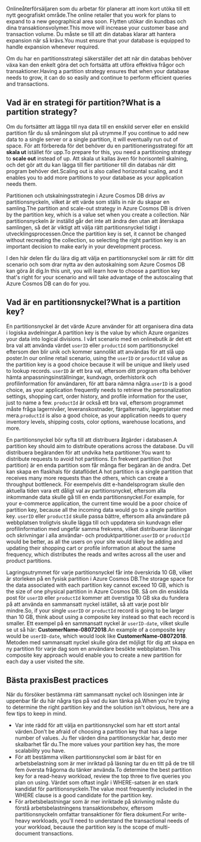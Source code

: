 <span data-ttu-id="27650-101">Onlineåterförsäljaren som du arbetar för planerar att inom kort utöka till ett nytt geografiskt område.</span><span class="sxs-lookup"><span data-stu-id="27650-101">The online retailer that you work for plans to expand to a new geographical area soon.</span></span> <span data-ttu-id="27650-102">Flytten utökar din kundbas och dina transaktionsvolymer.</span><span class="sxs-lookup"><span data-stu-id="27650-102">This move will increase your customer base and transaction volume.</span></span> <span data-ttu-id="27650-103">Du måste se till att din databas klarar att hantera expansion när så krävs.</span><span class="sxs-lookup"><span data-stu-id="27650-103">You must ensure that your database is equipped to handle expansion whenever required.</span></span>

<span data-ttu-id="27650-104">Om du har en partitionsstrategi säkerställer det att när din databas behöver växa kan den enkelt göra det och fortsätta att utföra effektiva frågor och transaktioner.</span><span class="sxs-lookup"><span data-stu-id="27650-104">Having a partition strategy ensures that when your database needs to grow, it can do so easily and continue to perform efficient queries and transactions.</span></span>

## <a name="what-is-a-partition-strategy"></a><span data-ttu-id="27650-105">Vad är en strategi för partition?</span><span class="sxs-lookup"><span data-stu-id="27650-105">What is a partition strategy?</span></span>

<span data-ttu-id="27650-106">Om du fortsätter att lägga till nya data till en enskild server eller en enskild partition får du så småningom slut på utrymme.</span><span class="sxs-lookup"><span data-stu-id="27650-106">If you continue to add new data to a single server or a single partition, it will eventually run out of space.</span></span> <span data-ttu-id="27650-107">För att förbereda för det behöver du en partitioneringsstrategi för att **skala ut** istället för upp.</span><span class="sxs-lookup"><span data-stu-id="27650-107">To prepare for this, you need a partitioning strategy to **scale out** instead of up.</span></span> <span data-ttu-id="27650-108">Att skala ut kallas även för horisontell skalning, och det gör att du kan lägga till fler partitioner till din databas när ditt program behöver det.</span><span class="sxs-lookup"><span data-stu-id="27650-108">Scaling out is also called horizontal scaling, and it enables you to add more partitions to your database as your application needs them.</span></span>

<span data-ttu-id="27650-109">Partitionen och utskalningsstrategin i Azure Cosmos DB drivs av partitionsnyckeln, vilket är ett värde som ställs in när du skapar en samling.</span><span class="sxs-lookup"><span data-stu-id="27650-109">The partition and scale-out strategy in Azure Cosmos DB is driven by the partition key, which is a value set when you create a collection.</span></span> <span data-ttu-id="27650-110">När partitionsnyckeln är inställd går det inte att ändra den utan att återskapa samlingen, så det är viktigt att välja rätt partitionsnyckel tidigt i utvecklingsprocessen.</span><span class="sxs-lookup"><span data-stu-id="27650-110">Once the partition key is set, it cannot be changed without recreating the collection, so selecting the right partition key is an important decision to make early in your development process.</span></span>  

<span data-ttu-id="27650-111">I den här delen får du lära dig att välja en partitionsnyckel som är rätt för ditt scenario och som drar nytta av den autoskalning som Azure Cosmos DB kan göra åt dig.</span><span class="sxs-lookup"><span data-stu-id="27650-111">In this unit, you will learn how to choose a partition key that's right for your scenario and will take advantage of the autoscaling that Azure Cosmos DB can do for you.</span></span>

## <a name="what-is-a-partition-key"></a><span data-ttu-id="27650-112">Vad är en partitionsnyckel?</span><span class="sxs-lookup"><span data-stu-id="27650-112">What is a partition key?</span></span>

<span data-ttu-id="27650-113">En partitionsnyckel är det värde Azure använder för att organisera dina data i logiska avdelningar.</span><span class="sxs-lookup"><span data-stu-id="27650-113">A partition key is the value by which Azure organizes your data into logical divisions.</span></span> <span data-ttu-id="27650-114">I vårt scenario med en onlinebutik är det ett bra val att använda värdet `userID` eller `productId` som partitionsnyckel eftersom den blir unik och kommer sannolikt att användas för att slå upp poster.</span><span class="sxs-lookup"><span data-stu-id="27650-114">In our online retail scenario, using the `userID` or `productId` value as the partition key is a good choice because it will be unique and likely used to lookup records.</span></span> <span data-ttu-id="27650-115">`userID` är ett bra val, eftersom ditt program ofta behöver hämta anpassningsinställningar, kundvagn, orderhistorik och profilinformation för användaren, för att bara nämna några.</span><span class="sxs-lookup"><span data-stu-id="27650-115">`userID` is a good choice, as your application frequently needs to retrieve the personalization settings, shopping cart, order history, and profile information for the user, just to name a few.</span></span> <span data-ttu-id="27650-116">`productId` är också ett bra val, eftersom programmet måste fråga lagernivåer, leveranskostnader, färgalternativ, lagerplatser med mera.</span><span class="sxs-lookup"><span data-stu-id="27650-116">`productId` is also a good choice, as your application needs to query inventory levels, shipping costs, color options, warehouse locations, and more.</span></span>

<span data-ttu-id="27650-117">En partitionsnyckel bör syfta till att distribuera åtgärder i databasen.</span><span class="sxs-lookup"><span data-stu-id="27650-117">A partition key should aim to distribute operations across the database.</span></span> <span data-ttu-id="27650-118">Du vill distribuera begäranden för att undvika heta partitioner.</span><span class="sxs-lookup"><span data-stu-id="27650-118">You want to distribute requests to avoid hot partitions.</span></span> <span data-ttu-id="27650-119">En frekvent partition (hot partition) är en enda partition som får många fler begäran än de andra. Det kan skapa en flaskhals för dataflödet.</span><span class="sxs-lookup"><span data-stu-id="27650-119">A hot partition is a single partition that receives many more requests than the others, which can create a throughput bottleneck.</span></span> <span data-ttu-id="27650-120">För exempelvis ditt e-handelsprogram skulle den aktuella tiden vara ett dåligt val av partitionsnyckel, eftersom alla inkommande data skulle gå till en enda partitionsnyckel.</span><span class="sxs-lookup"><span data-stu-id="27650-120">For example, for your e-commerce application, the current time would be a poor choice of partition key, because all the incoming data would go to a single partition key.</span></span> <span data-ttu-id="27650-121">`userID` eller `productId` skulle passa bättre, eftersom alla användare på webbplatsen troligtvis skulle lägga till och uppdatera sin kundvagn eller profilinformation med ungefär samma frekvens, vilket distribuerar läsningar och skrivningar i alla användar- och produktpartitioner.</span><span class="sxs-lookup"><span data-stu-id="27650-121">`userID` or `productId` would be better, as all the users on your site would likely be adding and updating their shopping cart or profile information at about the same frequency, which distributes the reads and writes across all the user and product partitions.</span></span>

<span data-ttu-id="27650-122">Lagringsutrymmet för varje partitionsnyckel får inte överskrida 10 GB, vilket är storleken på en fysisk partition i Azure Cosmos DB.</span><span class="sxs-lookup"><span data-stu-id="27650-122">The storage space for the data associated with each partition key cannot exceed 10 GB, which is the size of one physical partition in Azure Cosmos DB.</span></span> <span data-ttu-id="27650-123">Så om din enskilda post för `userID` eller `productId` kommer att överstiga 10 GB ska du fundera på att använda en sammansatt nyckel istället, så att varje post blir mindre.</span><span class="sxs-lookup"><span data-stu-id="27650-123">So, if your single `userID` or `productId` record is going to be larger than 10 GB, think about using a composite key instead so that each record is smaller.</span></span> <span data-ttu-id="27650-124">Ett exempel på en sammansatt nyckel är `userID-date`, vilket skulle se ut så här: **CustomerName-08072018**.</span><span class="sxs-lookup"><span data-stu-id="27650-124">An example of a composite key would be `userID-date`, which would look like **CustomerName-08072018**.</span></span> <span data-ttu-id="27650-125">Metoden med sammansatt nyckel skulle göra det möjligt för dig att skapa en ny partition för varje dag som en användare besökte webbplatsen.</span><span class="sxs-lookup"><span data-stu-id="27650-125">This composite key approach would enable you to create a new partition for each day a user visited the site.</span></span>

## <a name="best-practices"></a><span data-ttu-id="27650-126">Bästa praxis</span><span class="sxs-lookup"><span data-stu-id="27650-126">Best practices</span></span>

<span data-ttu-id="27650-127">När du försöker bestämma rätt sammansatt nyckel och lösningen inte är uppenbar får du här några tips på vad du kan tänka på.</span><span class="sxs-lookup"><span data-stu-id="27650-127">When you're trying to determine the right partition key and the solution isn't obvious, here are a few tips to keep in mind.</span></span>

- <span data-ttu-id="27650-128">Var inte rädd för att välja en partitionsnyckel som har ett stort antal värden.</span><span class="sxs-lookup"><span data-stu-id="27650-128">Don’t be afraid of choosing a partition key that has a large number of values.</span></span> <span data-ttu-id="27650-129">Ju fler värden dina partitionsnycklar har, desto mer skalbarhet får du.</span><span class="sxs-lookup"><span data-stu-id="27650-129">The more values your partition key has, the more scalability you have.</span></span>
- <span data-ttu-id="27650-130">För att bestämma vilken partitionsnyckel som är bäst för en arbetsbelastning som är mer inriktad på läsning tar du en titt på de tre till fem översta frågorna du tänker använda.</span><span class="sxs-lookup"><span data-stu-id="27650-130">To determine the best partition key for a read-heavy workload, review the top three to five queries you plan on using.</span></span> <span data-ttu-id="27650-131">Värdet som oftast ingår i WHERE-satsen är en stark kandidat för partitionsnyckeln.</span><span class="sxs-lookup"><span data-stu-id="27650-131">The value most frequently included in the WHERE clause is a good candidate for the partition key.</span></span>
- <span data-ttu-id="27650-132">För arbetsbelastningar som är mer inriktade på skrivning måste du förstå arbetsbelastningens transaktionsbehov, eftersom partitionsnyckeln omfattar transaktioner för flera dokument.</span><span class="sxs-lookup"><span data-stu-id="27650-132">For write-heavy workloads, you'll need to understand the transactional needs of your workload, because the partition key is the scope of multi-document transactions.</span></span>
